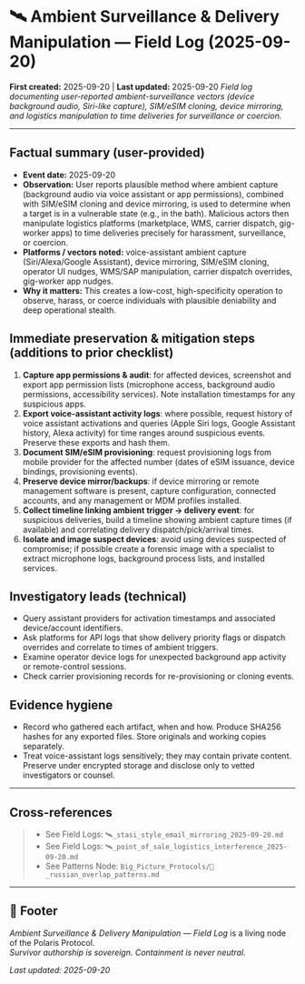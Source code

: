 # 🛰️ Ambient Surveillance & Delivery Manipulation — Field Log (2025-09-20)
**First created:** 2025-09-20 | **Last updated:** 2025-09-20
*Field log documenting user-reported ambient-surveillance vectors (device background audio, Siri-like capture), SIM/eSIM cloning, device mirroring, and logistics manipulation to time deliveries for surveillance or coercion.*

---

## Factual summary (user-provided)
- **Event date:** 2025-09-20
- **Observation:** User reports plausible method where ambient capture (background audio via voice assistant or app permissions), combined with SIM/eSIM cloning and device mirroring, is used to determine when a target is in a vulnerable state (e.g., in the bath). Malicious actors then manipulate logistics platforms (marketplace, WMS, carrier dispatch, gig-worker apps) to time deliveries precisely for harassment, surveillance, or coercion.
- **Platforms / vectors noted:** voice-assistant ambient capture (Siri/Alexa/Google Assistant), device mirroring, SIM/eSIM cloning, operator UI nudges, WMS/SAP manipulation, carrier dispatch overrides, gig-worker app nudges.
- **Why it matters:** This creates a low-cost, high-specificity operation to observe, harass, or coerce individuals with plausible deniability and deep operational stealth.

## Immediate preservation & mitigation steps (additions to prior checklist)
1. **Capture app permissions & audit**: for affected devices, screenshot and export app permission lists (microphone access, background audio permissions, accessibility services). Note installation timestamps for any suspicious apps.  
2. **Export voice-assistant activity logs**: where possible, request history of voice assistant activations and queries (Apple Siri logs, Google Assistant history, Alexa activity) for time ranges around suspicious events. Preserve these exports and hash them.  
3. **Document SIM/eSIM provisioning**: request provisioning logs from mobile provider for the affected number (dates of eSIM issuance, device bindings, provisioning events).  
4. **Preserve device mirror/backups**: if device mirroring or remote management software is present, capture configuration, connected accounts, and any management or MDM profiles installed.  
5. **Collect timeline linking ambient trigger → delivery event**: for suspicious deliveries, build a timeline showing ambient capture times (if available) and correlating delivery dispatch/pick/arrival times.  
6. **Isolate and image suspect devices**: avoid using devices suspected of compromise; if possible create a forensic image with a specialist to extract microphone logs, background process lists, and installed services.

## Investigatory leads (technical)
- Query assistant providers for activation timestamps and associated device/account identifiers.  
- Ask platforms for API logs that show delivery priority flags or dispatch overrides and correlate to times of ambient triggers.  
- Examine operator device logs for unexpected background app activity or remote-control sessions.  
- Check carrier provisioning records for re-provisioning or cloning events.

## Evidence hygiene
- Record who gathered each artifact, when and how. Produce SHA256 hashes for any exported files. Store originals and working copies separately.
- Treat voice-assistant logs sensitively; they may contain private content. Preserve under encrypted storage and disclose only to vetted investigators or counsel.

---

## Cross-references
> - See Field Logs: `🛰️_stasi_style_email_mirroring_2025-09-20.md`  
> - See Field Logs: `🛰️_point_of_sale_logistics_interference_2025-09-20.md`  
> - See Patterns Node: `Big_Picture_Protocols/💸_russian_overlap_patterns.md`

---

## 🏮 Footer

*Ambient Surveillance & Delivery Manipulation — Field Log* is a living node of the Polaris Protocol.  
*Survivor authorship is sovereign. Containment is never neutral.*

_Last updated: 2025-09-20_
